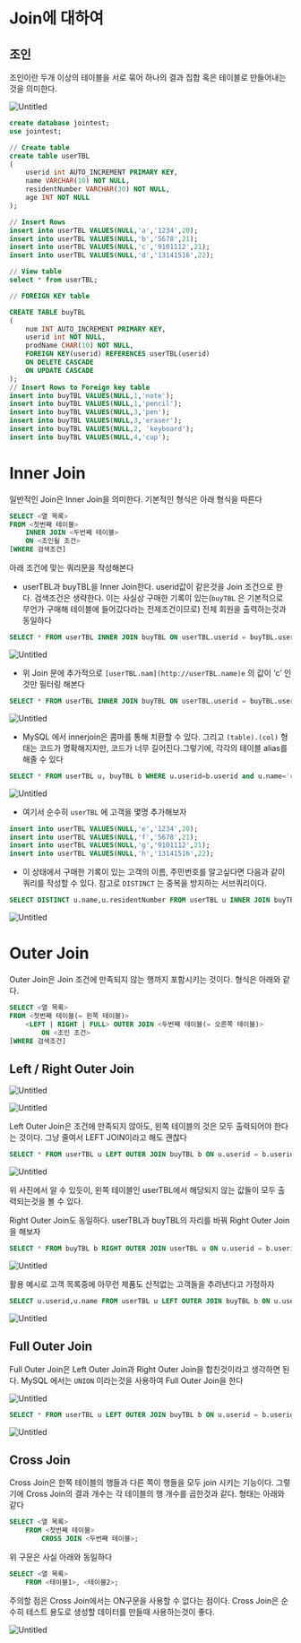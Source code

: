 # Join에 대하여

## 조인

조인이란 두개 이상의 테이블을 서로 묶어 하나의 결과 집합 혹은 테이블로 만들어내는것을 의미한다.

![Untitled](img/1.png)

```sql
create database jointest;
use jointest;

// Create table
create table userTBL
(
	userid int AUTO_INCREMENT PRIMARY KEY,
	name VARCHAR(10) NOT NULL,
	residentNumber VARCHAR(30) NOT NULL,
	age INT NOT NULL
);

// Insert Rows
insert into userTBL VALUES(NULL,'a','1234',20);
insert into userTBL VALUES(NULL,'b','5678',21);
insert into userTBL VALUES(NULL,'c','9101112',21);
insert into userTBL VALUES(NULL,'d','13141516',22);

// View table
select * from userTBL;

// FOREIGN KEY table

CREATE TABLE buyTBL
(
	num INT AUTO_INCREMENT PRIMARY KEY,
	userid int NOT NULL,
	prodName CHAR(10) NOT NULL,
	FOREIGN KEY(userid) REFERENCES userTBL(userid)
	ON DELETE CASCADE
	ON UPDATE CASCADE
);
// Insert Rows to Foreign key table 
insert into buyTBL VALUES(NULL,1,'note');
insert into buyTBL VALUES(NULL,1,'pencil');
insert into buyTBL VALUES(NULL,3,'pen');
insert into buyTBL VALUES(NULL,3,'eraser');
insert into buyTBL VALUES(NULL,2, 'keyboard');
insert into buyTBL VALUES(NULL,4,'cup');
```

# Inner Join

일반적인 Join은 Inner Join을 의미한다. 기본적인 형식은 아래 형식을 따른다

```sql
SELECT <열 목록>
FROM <첫번째 테이블>
	INNER JOIN <두번째 테이블>
	ON <조인될 조건>
[WHERE 검색조건]
```

아래 조건에 맞는 쿼리문을 작성해본다

- userTBL과 buyTBL을 Inner Join한다. userid값이 같은것을 Join 조건으로 한다. 검색조건은 생략한다. 이는 사실상 구매한 기록이 있는(`buyTBL` 은 기본적으로 무언가 구매해 테이블에 들어갔다라는 전제조건이므로) 전체 회원을 출력하는것과 동일하다

```sql
SELECT * FROM userTBL INNER JOIN buyTBL ON userTBL.userid = buyTBL.userid;
```

![Untitled](img/2.png)

- 위 Join 문에 추가적으로 `[userTBL.nam](http://userTBL.name)e` 의 값이 ‘c’ 인것만 필터링 해본다

```sql
SELECT * FROM userTBL INNER JOIN buyTBL ON userTBL.userid = buyTBL.userid WHERE userTBL.name='c';
```

![Untitled](img/3.png)

- MySQL 에서 innerjoin은 콤마를 통해 치환할 수 있다. 그리고 `(table).(col)` 형태는 코드가 명확해지지만, 코드가 너무 길어진다.그렇기에, 각각의 테이블 alias를 해줄 수 있다

```sql
SELECT * FROM userTBL u, buyTBL b WHERE u.userid=b.userid and u.name='c';
```

![Untitled](img/4.png)

- 여기서 순수히 `userTBL` 에 고객을 몇명 추가해보자

```sql
insert into userTBL VALUES(NULL,'e','1234',20);
insert into userTBL VALUES(NULL,'f','5678',21);
insert into userTBL VALUES(NULL,'g','9101112',21);
insert into userTBL VALUES(NULL,'h','13141516',22);
```

- 이 상태에서 구매한 기록이 있는 고객의 이름, 주민번호를 알고싶다면 다음과 같이 쿼리를 작성할 수 있다. 참고로 `DISTINCT` 는 중복을 방지하는 서브쿼리이다.

```sql
SELECT DISTINCT u.name,u.residentNumber FROM userTBL u INNER JOIN buyTBL b ON u.userid = b.userid;
```

![Untitled](img/5.png)

# Outer Join

Outer Join은 Join 조건에 만족되지 않는 행까지 포함시키는 것이다. 형식은 아래와 같다.

```sql
SELECT <열 목록>
FROM <첫번째 테이블(= 왼쪽 테이블)>
	<LEFT | RIGHT | FULL> OUTER JOIN <두번째 테이블(= 오른쪽 테이블)>
		ON <조인 조건>
[WHERE 검색조건]
```

## Left / Right Outer Join

![Untitled](img/6.png)

![Untitled](img/7.png)

Left Outer Join은 조건에 만족되지 않아도, 왼쪽 테이블의 것은 모두 출력되어야 한다는 것이다. 그냥 줄여서 LEFT JOIN이라고 해도 괜찮다

```sql
SELECT * FROM userTBL u LEFT OUTER JOIN buyTBL b ON u.userid = b.userid;
```

![Untitled](img/8.png)

위 사진에서 알 수 있듯이, 왼쪽 테이블인 userTBL에서 해당되지 않는 값들이 모두 출력되는것을 볼 수 있다.

Right Outer Join도 동일하다. userTBL과 buyTBL의 자리를 바꿔 Right Outer Join을 해보자

```sql
SELECT * FROM buyTBL b RIGHT OUTER JOIN userTBL u ON u.userid = b.userid;
```

![Untitled](img/9.png)

활용 예시로 고객 목록중에 아무런 제품도 산적없는 고객들을 추려낸다고 가정하자

```sql
SELECT u.userid,u.name FROM userTBL u LEFT OUTER JOIN buyTBL b ON u.userid = b.userid WHERE b.prodName IS NULL;
```

![Untitled](img/10.png)

## Full Outer Join

Full Outer Join은 Left Outer Join과 Right Outer Join을 합친것이라고 생각하면 된다. MySQL 에서는 `UNION` 이라는것을 사용하여 Full Outer Join을 한다

![Untitled](img/11.png)

```sql
SELECT * FROM userTBL u LEFT OUTER JOIN buyTBL b ON u.userid = b.userid UNION SELECT * FROM userTBL u RIGHT OUTER JOIN buyTBL b ON u.userid = b.userid;
```

![Untitled](img/12.png)

## Cross Join

Cross Join은 한쪽 테이블의 행들과 다른 쪽이 행들을 모두 join 시키는 기능이다. 그렇기에 Cross Join의 결과 개수는 각 테이블의 행 개수를 곱한것과 같다. 형태는 아래와 같다

```sql
SELECT <열 목록>
	FROM <첫번째 테이블>
		CROSS JOIN <두번째 테이블>;
```

위 구문은 사실 아래와 동일하다

```sql
SELECT <열 목록>
	FROM <테이블1>, <테이블2>;
```

주의할 점은 Cross Join에서는 ON구문을 사용할 수 없다는 점이다. Cross Join은 순수히 테스트 용도로 생성할 데이터를 만들때 사용하는것이 좋다.

![Untitled](img/13.png)